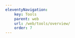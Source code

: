 ```yaml
---
eleventyNavigation:
    key: Tools
    parent: web
    url: /web/tools/overview/
    order: 7
---
```

